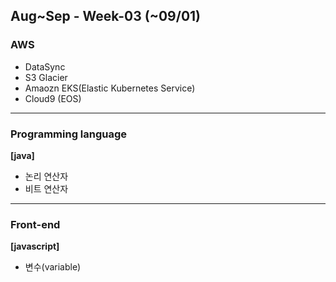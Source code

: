 ## Aug~Sep - Week-03 (~09/01)

### AWS
- DataSync
- S3 Glacier
- Amaozn EKS(Elastic Kubernetes Service)
- Cloud9 (EOS)

---

### Programming language
**[java]**
- 논리 연산자
- 비트 연산자

---

### Front-end
**[javascript]**
- 변수(variable)
